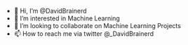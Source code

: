 - 👋 Hi, I’m @DavidBrainerd
- 👀 I’m interested in Machine Learning
- 💞️ I’m looking to collaborate on Machine Learning Projects 
- 📫 How to reach me via twitter @_DavidBrainerd

<!---
DavidBrainerd/DavidBrainerd is a ✨ special ✨ repository because its `README.md` (this file) appears on your GitHub profile.
You can click the Preview link to take a look at your changes.
--->
